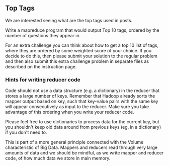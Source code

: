 ## Top Tags

We are interested seeing what are the top tags used in posts.

Write a mapreduce program that would output Top 10 tags, ordered by the number of questions they appear in.

For an extra challenge you can think about how to get a top 10 list of tags, where they are ordered by some weighted score of your choice. If you decide to do this, then please submit your solution to the regular problem and then also submit this extra challenge problem in separate files as described on the instruction page.

### Hints for writing reducer code

Code should not use a data structure (e.g. a dictionary) in the reducer that stores a large number of keys. Remember that Hadoop already sorts the mapper output based on key, such that key-value pairs with the same key will appear consecutively as input to the reducer. Make sure you take advantage of this ordering when you write your reducer code.

Please feel free to use dictionaries to process data for the current key, but you shouldn't keep old data around from previous keys (eg. in a dictionary) if you don't need to.

This is part of a more general principle connected with the Volume characteristic of Big Data. Mappers and reducers read through very large amounts of data and we should be mindful, as we write mapper and reducer code, of how much data we store in main memory.

